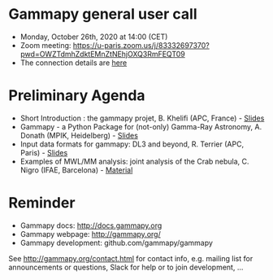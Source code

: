 # Gammapy general user call

* Monday, October 26th, 2020 at 14:00 (CET)
* Zoom meeting: https://u-paris.zoom.us/j/83332697370?pwd=OWZTdmhZdktEMnZtNEhjOXQ3RmFEQT09 
* The connection details are [here](ConnectionDetails.txt)

# Preliminary Agenda

* Short Introduction : the gammapy projet, B. Khelifi (APC, France) - [Slides](Introduction_gammapyProject.pdf)
* Gammapy - a Python Package for (not-only) Gamma-Ray Astronomy, A. Donath (MPIK, Heidelberg) - [Slides](gammapy-overview.pdf)
* Input data formats for gammapy: DL3 and beyond, R. Terrier (APC, Paris) - [Slides](input_formats.pdf)
* Examples of MWL/MM analysis: joint analysis of the Crab nebula, C. Nigro (IFAE, Barcelona) - [Material](https://github.com/gammapy/gammapy-meetings/blob/master/user-meetings/2020/2020-10-26/joint_crab/README.md)

# Reminder

* Gammapy docs: http://docs.gammapy.org
* Gammapy webpage: http://gammapy.org/
* Gammapy development: github.com/gammapy/gammapy

See http://gammapy.org/contact.html for contact info, e.g. mailing list
for announcements or questions, Slack for help or to join development, ...
